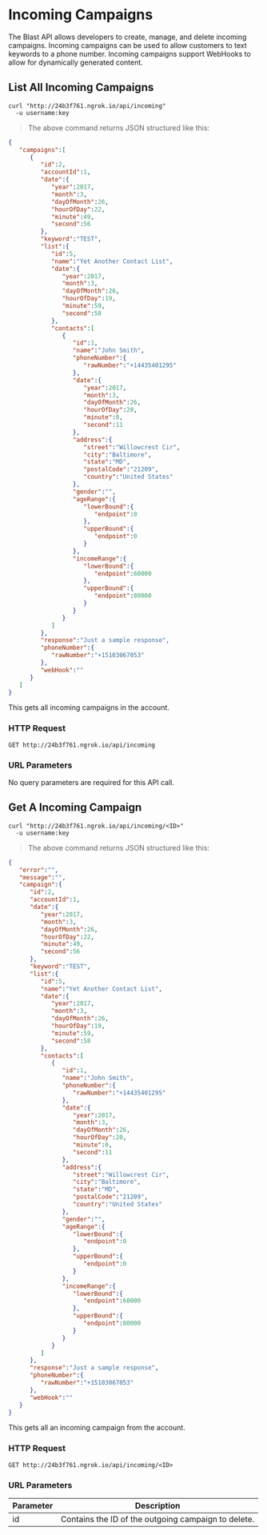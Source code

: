 # Incoming Campaigns

The Blast API allows developers to create, manage, and delete incoming campaigns. Incoming campaigns can be used to allow customers to text keywords to a phone number. Incoming campaigns support WebHooks to allow for dynamically generated content.

## List All Incoming Campaigns


```shell
curl "http://24b3f761.ngrok.io/api/incoming"
  -u username:key
```

> The above command returns JSON structured like this:

```json
{  
   "campaigns":[  
      {  
         "id":2,
         "accountId":1,
         "date":{  
            "year":2017,
            "month":3,
            "dayOfMonth":26,
            "hourOfDay":22,
            "minute":49,
            "second":56
         },
         "keyword":"TEST",
         "list":{  
            "id":5,
            "name":"Yet Another Contact List",
            "date":{  
               "year":2017,
               "month":3,
               "dayOfMonth":26,
               "hourOfDay":19,
               "minute":59,
               "second":58
            },
            "contacts":[  
               {  
                  "id":1,
                  "name":"John Smith",
                  "phoneNumber":{  
                     "rawNumber":"+14435401295"
                  },
                  "date":{  
                     "year":2017,
                     "month":3,
                     "dayOfMonth":26,
                     "hourOfDay":20,
                     "minute":0,
                     "second":11
                  },
                  "address":{  
                     "street":"Willowcrest Cir",
                     "city":"Baltimore",
                     "state":"MD",
                     "postalCode":"21209",
                     "country":"United States"
                  },
                  "gender":"",
                  "ageRange":{  
                     "lowerBound":{  
                        "endpoint":0
                     },
                     "upperBound":{  
                        "endpoint":0
                     }
                  },
                  "incomeRange":{  
                     "lowerBound":{  
                        "endpoint":60000
                     },
                     "upperBound":{  
                        "endpoint":80000
                     }
                  }
               }
            ]
         },
         "response":"Just a sample response",
         "phoneNumber":{  
            "rawNumber":"+15103067053"
         },
         "webHook":""
      }
   ]
}
```


This gets all incoming campaigns in the account.

### HTTP Request

`GET http://24b3f761.ngrok.io/api/incoming`

### URL Parameters
No query parameters are required for this API call.


## Get A Incoming Campaign


```shell
curl "http://24b3f761.ngrok.io/api/incoming/<ID>"
  -u username:key
```

> The above command returns JSON structured like this:

```json
{  
   "error":"",
   "message":"",
   "campaign":{  
      "id":2,
      "accountId":1,
      "date":{  
         "year":2017,
         "month":3,
         "dayOfMonth":26,
         "hourOfDay":22,
         "minute":49,
         "second":56
      },
      "keyword":"TEST",
      "list":{  
         "id":5,
         "name":"Yet Another Contact List",
         "date":{  
            "year":2017,
            "month":3,
            "dayOfMonth":26,
            "hourOfDay":19,
            "minute":59,
            "second":58
         },
         "contacts":[  
            {  
               "id":1,
               "name":"John Smith",
               "phoneNumber":{  
                  "rawNumber":"+14435401295"
               },
               "date":{  
                  "year":2017,
                  "month":3,
                  "dayOfMonth":26,
                  "hourOfDay":20,
                  "minute":0,
                  "second":11
               },
               "address":{  
                  "street":"Willowcrest Cir",
                  "city":"Baltimore",
                  "state":"MD",
                  "postalCode":"21209",
                  "country":"United States"
               },
               "gender":"",
               "ageRange":{  
                  "lowerBound":{  
                     "endpoint":0
                  },
                  "upperBound":{  
                     "endpoint":0
                  }
               },
               "incomeRange":{  
                  "lowerBound":{  
                     "endpoint":60000
                  },
                  "upperBound":{  
                     "endpoint":80000
                  }
               }
            }
         ]
      },
      "response":"Just a sample response",
      "phoneNumber":{  
         "rawNumber":"+15103067053"
      },
      "webHook":""
   }
}
```



This gets all an incoming campaign from the account.

### HTTP Request

`GET http://24b3f761.ngrok.io/api/incoming/<ID>`

### URL Parameters

Parameter | Description
--------- | -----------
id | Contains the ID of the outgoing campaign to delete.

